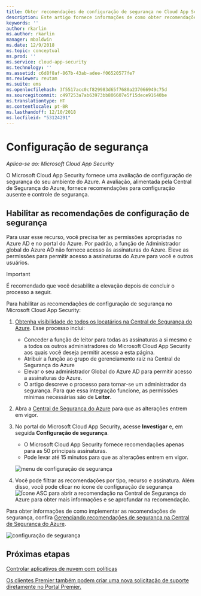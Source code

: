 ```yaml
---
title: Obter recomendações de configuração de segurança no Cloud App Security | Microsoft Docs
description: Este artigo fornece informações de como obter recomendações de configuração de segurança no Cloud App Security por meio da integração com a Central de segurança do Azure.
keywords: ''
author: rkarlin
ms.author: rkarlin
manager: mbaldwin
ms.date: 12/9/2018
ms.topic: conceptual
ms.prod: ''
ms.service: cloud-app-security
ms.technology: ''
ms.assetid: c6d8f8af-867b-43ab-adee-f06520577fe7
ms.reviewer: reutam
ms.suite: ems
ms.openlocfilehash: 3f5517acc0cf829983d65f7680a237066949c75d
ms.sourcegitcommit: c497253a7ab63973bb806607e5f15dece91640be
ms.translationtype: HT
ms.contentlocale: pt-BR
ms.lasthandoff: 12/10/2018
ms.locfileid: "53124291"
---
```

# <a name="security-configuration"></a>Configuração de segurança

*Aplica-se ao: Microsoft Cloud App Security*

O Microsoft Cloud App Security fornece uma avaliação de configuração de segurança do seu ambiente do Azure. A avaliação, alimentada pela Central de Segurança do Azure, fornece recomendações para configuração ausente e controle de segurança.

## <a name="enable-security-configuration-recommendations"></a>Habilitar as recomendações de configuração de segurança

Para usar esse recurso, você precisa ter as permissões apropriadas no Azure AD e no portal do Azure. Por padrão, a função de Administrador global do Azure AD não fornece acesso às assinaturas do Azure. Eleve as permissões para permitir acesso a assinaturas do Azure para você e outros usuários.

> [!IMPORTANT]
> É recomendado que você desabilite a elevação depois de concluir o processo a seguir.

Para habilitar as recomendações de configuração de segurança no Microsoft Cloud App Security:

1. <a href="https://docs.microsoft.com/azure/security-center/security-center-management-groups" target="_blank">Obtenha visibilidade de todos os locatários na Central de Segurança do Azure</a>. Esse processo inclui:
   - Conceder a função de leitor para todas as assinaturas a si mesmo e a todos os outros administradores do Microsoft Cloud App Security aos quais você deseja permitir acesso a esta página.
   - Atribuir a função ao grupo de gerenciamento raiz na Central de Segurança do Azure
   - Elevar o seu administrador Global do Azure AD para permitir acesso a assinaturas do Azure.
   - O artigo descreve o processo para tornar-se um administrador da segurança. Para que essa integração funcione, as permissões mínimas necessárias são de **Leitor**.

2. Abra a <a href="https://ms.portal.azure.com/#blade/Microsoft_Azure_Security/SecurityMenuBlade/0" target="_blank">Central de Segurança do Azure</a> para que as alterações entrem em vigor.

3. No portal do Microsoft Cloud App Security, acesse **Investigar** e, em seguida **Configuração de segurança**. 
    - O Microsoft Cloud App Security fornece recomendações apenas para as 50 principais assinaturas. 
    - Pode levar até 15 minutos para que as alterações entrem em vigor.

     ![menu de configuração de segurança](./media/security-configuration-menu.png)

4. Você pode filtrar as recomendações por tipo, recurso e assinatura. Além disso, você pode clicar no ícone de configuração de segurança ![Ícone ASC](./media/asc-icon.png) para abrir a recomendação na Central de Segurança do Azure para obter mais informações e se aprofundar na recomendação. 

Para obter informações de como implementar as recomendações de segurança, confira [Gerenciando recomendações de segurança na Central de Segurança do Azure](https://docs.microsoft.com/azure/security-center/security-center-recommendations).

   ![configuração de segurança](./media/security-configuration1.png)

## <a name="next-steps"></a>Próximas etapas 
[Controlar aplicativos de nuvem com políticas](control-cloud-apps-with-policies.md)

[Os clientes Premier também podem criar uma nova solicitação de suporte diretamente no Portal Premier.](https://premier.microsoft.com/)  
  
